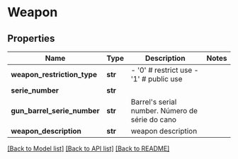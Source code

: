# Weapon

## Properties
Name | Type | Description | Notes
------------ | ------------- | ------------- | -------------
**weapon_restriction_type** | **str** | - &#39;0&#39; # restrict use - &#39;1&#39; # public use  | 
**serie_number** | **str** |  | 
**gun_barrel_serie_number** | **str** | Barrel&#39;s serial number. Número de série do cano  | 
**weapon_description** | **str** | weapon description | 

[[Back to Model list]](../README.md#documentation-for-models) [[Back to API list]](../README.md#documentation-for-api-endpoints) [[Back to README]](../README.md)


